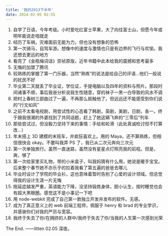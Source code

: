 ```yaml
---
title: '我的2013下半年'
date: 2014-02-05 02:55
---
```


1. 自学了日语，今年考级。小时爱吃红富士苹果，大了向往富士山，但愿今年或明年能说走咱就走
2. 经历了车祸，灾难面前无能为力，但也没有想象的恐怖
3. 第一次骑马，自驾车游。想像中的速度与激情也只是有边界的飞行与欢愉。我还想去更远的地方
4. 看完了《金瓶梅词话》崇祯原版，近年书籍中此本给我的震撼和思考最多
5. 无悔的加盟了腾讯
6. 较熟练的掌握了第一门乐器，当然“熟练”的说法是给自己的评语…他们一般说的扰民不好
7. 毕业第二天就丢了毕业证，学位证，手提电脑以及四年的资料与照片。那段时间诸事不顺，事后我爸分析说我生性随意，穿的袜子一黑一白导致的风水不调
8. 把村上春树三部曲过了一遍，不再那么抵触他了，但远远还不能感受到你们说的“行文如风”
9. 之前不太看电视剧，用尝试性的心态看了韩剧，英剧，美剧，日剧，各一。终于跟我很潮的外婆找到了共同话题，赶上了她这辆飞奔的“三零后”列车
10. 那些尝试过，但没毅力坚持下来的事情：手绘和轮滑（此处真诚检讨但不打算改…）
11. 年末搭上 3D 建模的末班车，并疯狂喜欢上。用的 Maya，还不算熟练，但相信很快会 okay。不要叫我弄 PS 了，我已从二次元奔向三次元
12. 第一次单独旅行。虽然一直迷路，虽然没有星星点灯照亮我的前程。但是，爽，够了
13. 第一次给家里买礼物，带的小米盒子，叫我妈猜有什么用，她说是暖手宝宝。后来整个春节她不亦乐乎的拉着我看了第五遍的爸爸去哪儿
14. 毕业时设计了学院的毕业衫，这也意味着暂时告别了心爱的设计领域。但总觉得我的设计生涯一片无悔
15. 拖延症越发严重，英语能力下降，没坚持锻炼身体，胆小认生，按时睡觉也会有超大黑眼圈。感觉这不是小事记一下吧
16. 用 node-webkit 完成了自己第一款独立开发并发布的软件。无感。
17. 成为了真正意义上的 web 前端工程师，佩服于 henry 和 brad 的专业学识，并感谢你们对我的严厉与宽容。
18. 我终于失去了你/在拥挤的人群中/我终于失去了你/当我的人生第一次感到光荣

The End.
——litten 02.05 深夜。

